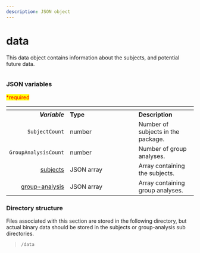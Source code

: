 ```yaml
---
description: JSON object
---
```


# data

This data object contains information about the subjects, and potential future data.

<figure><img src="https://mermaid.ink/img/pako:eNqVlF1vmzAUhv9K5CoSkSAiEU2JK_Wqu5mmTVrvJm48fEi8Akb-0MKi_PfZBjuB9qLlAr8HP-_x8bHMGZWcAsLoIEh3XHz7WbQL8wjOVZI8daR8JQeIxnH1eJ2Nvr78-O7UyoCUKBLZ1y1iE7AOataCjIKaEXDqQLAGWiWjGz2jbGrKSuXWSKxivCWiXw2U-5o8Sf37D5QmkRc-yzh_EFx3pCV1L5mMXJT40KPeatMpTZkpfRzfIRogUguDePEOQ4U-yMi9w-yQ0C5h9mtXcMPb6VDrvMrlcrAka3tIgjSyYrU9Jys99Ba1fbCgnJzVcnnTeItdwwG-xgv3YeV94VBdHWMweHw0c_iNWIPXg8FHE0PYguprWITyLVPju6qqYtMtwV8hoUQeiRCkx9upabLKZ4yzLnzGOmnFR4wzezjRj3ivvQk03KdpPPD4LsuyUSd_GVVHnHUnFKMGREMYNVf_bPMUSB2hgQJhIylURNeqQEV7MajuTHb4QpniAuGK1BJiRLTiL31bIqyEBg89M2L-JE2gzHX7xfkkRviMTginMeoR3qa79S7PHvJdvnnY5vssv8Ton3Ok6_3w5Pf7zWa3zfPLf15Zkqw?type=png" alt=""><figcaption></figcaption></figure>

### JSON variables

<mark style="color:red;">\*required</mark>

<table data-header-hidden><thead><tr><th align="right"></th><th width="168.33333333333331"></th><th></th></tr></thead><tbody><tr><td align="right"><em><strong>Variable</strong></em></td><td><strong>Type</strong></td><td><strong>Description</strong></td></tr><tr><td align="right"><code>SubjectCount</code></td><td>number</td><td>Number of subjects in the package.</td></tr><tr><td align="right"><code>GroupAnalysisCount</code></td><td>number</td><td>Number of group analyses.</td></tr><tr><td align="right"><a href="subjects/">subjects</a></td><td>JSON array</td><td>Array containing the subjects.</td></tr><tr><td align="right"><a href="group-analysis.md">group-analysis</a></td><td>JSON array</td><td>Array containing group analyses.</td></tr></tbody></table>

### Directory structure

Files associated with this section are stored in the following directory, but actual binary data should be stored in the subjects or group-analysis sub directories.

> `/data`
